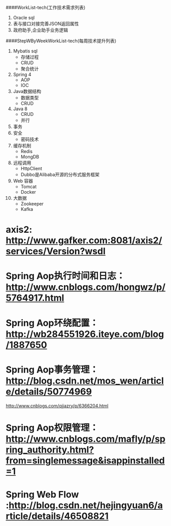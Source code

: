####WorkList-tech(工作技术需求列表)
<ol>
<li>Oracle sql</li>
<li>表与接口对接完善JSON返回属性</li>
<li>政府助手,企业助手业务逻辑</li>
</ol>

####StepWByWeekWorkList-tech(每周技术提升列表)
<ol>
<li>Mybatis sql
	<ul>
	<li>存储过程</li>
	<li>CRUD</li>
	<li>聚合统计</li>
	</ul>
</li>
<li>Spring 4
	<ul>
	<li>AOP</li>
	<li>IOC</li>
	</ul>
</li>
<li>Java数据结构
	<ul>
	<li>数据类型</li>
	<li>CRUD</li>
	</ul>
</li>
<li>Java 8
	<ul>
	<li>CRUD</li>
	<li>并行</li>
	</ul>
</li>
<li>事务</li>
<li>安全
	<ul>
	<li>密码技术</li>
	</ul>
</li>
<li>缓存机制
	<ul>
	<li>Redis</li>
	<li>MongDB</li>
	</ul>
</li>
<li>远程调用
	<ul>
	<li>HttpClient</li>
	<li>Dubbo是Alibaba开源的分布式服务框架</li>
	</ul>
</li>
<li>Web 容器
	<ul>
	<li>Tomcat</li>
	<li>Docker</li>
	</ul>
</li>
<li>大数据
	<ul>
	<li>Zookeeper</li>
	<li>Kafka</li>
	</ul>
</li>
</ol>

# axis2:	http://www.gafker.com:8081/axis2/services/Version?wsdl
# Spring Aop执行时间和日志：http://www.cnblogs.com/hongwz/p/5764917.html
# Spring Aop环绕配置：http://wb284551926.iteye.com/blog/1887650
# Spring Aop事务管理：http://blog.csdn.net/mos_wen/article/details/50774969
 http://www.cnblogs.com/qjjazry/p/6366204.html
# Spring Aop权限管理：http://www.cnblogs.com/mafly/p/spring_authority.html?from=singlemessage&isappinstalled=1
# Spring Web Flow :http://blog.csdn.net/hejingyuan6/article/details/46508821